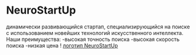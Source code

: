 # NeuroStartUp 
динамически развивающийся стартап, специализирующийся на поиске с использованием новейших технологий искусственного интеллекта. Наши преимущества:
-высокая точность поиска
-высокая скорость поиска
-низкая цена
! [логотип NeuroStartUp](https://github.com/netology-ds-team/git-homeworks/blob/main/1_self/logo.png)